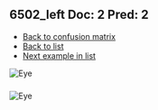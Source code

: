## 6502_left Doc: 2 Pred: 2
- [Back to confusion matrix](https://github.com/juliandewit/kaggle_retinopathy/blob/master/matrix.md)
- [Back to list](https://github.com/juliandewit/kaggle_retinopathy/blob/master/lists/22/list.md)
- [Next example in list](https://github.com/juliandewit/kaggle_retinopathy/blob/master/lists/22/65/6544_left.md)

![Eye](https://retinopaty.blob.core.windows.net/size1024/6502_left_2.jpeg)

### 

![Eye]()
